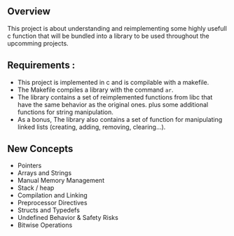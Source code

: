 ## Overview

This project is about understanding and reimplementing some highly usefull c function that will be bundled into a library to be used throughout the upcomming projects.

## Requirements :

-   This project is implemented in c and is compilable with a makefile.
-   The Makefile compiles a library with the command `ar`.
-   The library contains a set of reimplemented functions from libc that have the same behavior as the original ones. plus some additional functions for string manipulation.
-   As a bonus, The library also contains a set of function for manipulating linked lists (creating, adding, removing, clearing…).

## New Concepts

-   Pointers
-   Arrays and Strings
-   Manual Memory Management
-   Stack / heap
-   Compilation and Linking
-   Preprocessor Directives
-   Structs and Typedefs
-   Undefined Behavior & Safety Risks
-   Bitwise Operations
